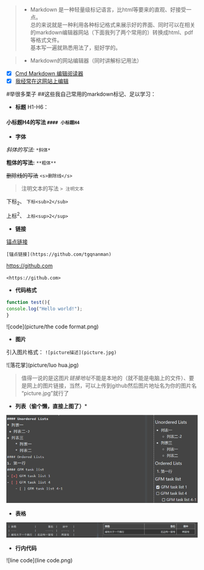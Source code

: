 > * Markdown 是一种轻量级标记语言，比html等要来的直观、好接受一点。
<br>总的来说就是一种利用各种标记格式来展示好的界面、同时可以在相关的markdown编辑器网站（下面我列了两个常用的）转换成html、pdf等格式文件。
<br>基本写一遍就熟悉用法了，挺好学的。

> * Markdown的网站编辑器（同时讲解标记用法）
 - [x] [Cmd Markdown 编辑阅读器](https://www.zybuluo.com/mdeditor#537850)
 - [x] [我经常在这网站上编辑](https://pandao.github.io/editor.md/index.html)

#举很多栗子
##这些我自己常用的markdown标记、足以学习：
- **标题**
H1-H6：  
#### 小标题H4的写法 `#### 小标题H4`

- **字体**

 *斜体的写法:*
 `*斜体*`

 **粗体的写法:** 
 `**粗体**`

 <s>删除线的写法</s> 
 `<s>删除线</s>`

 > 注明文本的写法 `> 注明文本`
  

 下标<sub>2</sub>、
 `下标<sub>2</sub>`

 上标<sup>2</sup>、
 `上标<sup>2</sup>`


- **链接**

 [锚点链接](https://github.com/tgqnanman)
 
 `[锚点链接](https://github.com/tgqnanman)`

 <https://github.com>
 
 `<https://github.com>`

- **代码格式**

 ```javascript 
 function test(){
 console.log("Hello world!");
}
```
![code](picture/the code format.png)


- **图片**

 引入图片格式： ` ![picture描述](picture.jpg) `

 ![落花掌](picture/luo hua.jpg)

 >值得一说的是这图片*链接地址*不能是本地的（就不能是电脑上的文件）、要是网上的图片链接，当然，可以上传到github然后图片地址名为你的图片名 “picture.jpg”就行了


- **列表（偷个懒，直接上图了）***

 ![list](picture/list.png)


- **表格**

 ![table](picture/table.png)
 
- **行内代码**

 ![line code](line code.png)
